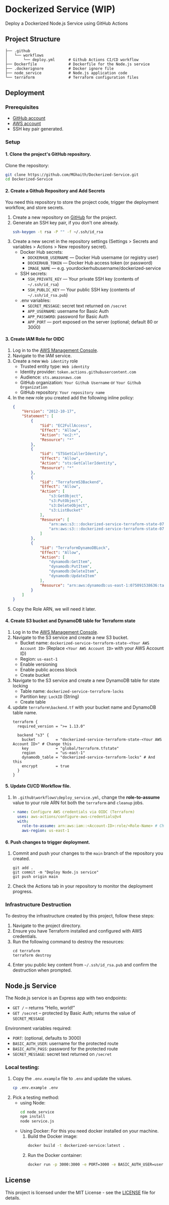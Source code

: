 # Dockerized Service (WIP)
Deploy a Dockerized Node.js Service using GitHub Actions

## Project Structure
```
├── .github
│   └── workflows
│       └── deploy.yml      # Github Actions CI/CD workflow   
├── Dockerfile              # Dockerfile for the Node.js service
├── .dockerignore           # Docker ignore file
├── node_service            # Node.js application code
└── terraform               # Terraform configuration files    
```

## Deployment
### Prerequisites

- [GitHub account](https://github.com/)
- [AWS account](https://console.aws.amazon.com)
- SSH key pair generated.

### Setup
#### 1. Clone the project's GitHub repository.

Clone the repository:
   ```bash
   git clone https://github.com/MGhaith/Dockerized-Service.git
   cd Dockerized-Service
   ```

#### 2. Create a Github Repository and Add Secrets
You need this repository to store the project code, trigger the deployment workflow, and store secrets.

1. Create a new repository on [GitHub](https://github.com) for the project.
2. Generate an SSH key pair, if you don't one already.
   ```bash
   ssh-keygen -t rsa -P "" -f ~/.ssh/id_rsa
   ```
3. Create a new secret in the repository settings (Settings > Secrets and variables > Actions > New repository secret).
    - Docker Hub secrets:
        - `DOCKERHUB_USERNAME` — Docker Hub username (or registry user)
        - `DOCKERHUB_TOKEN` — Docker Hub access token (or password)
        - `IMAGE_NAME` — e.g. yourdockerhubusername/dockerized-service
    - SSH secrets:
        - `SSH_PRIVATE_KEY` — Your private SSH key (contents of `~/.ssh/id_rsa`)
        - `SSH_PUBLIC_KEY` — Your public SSH key (contents of `~/.ssh/id_rsa.pub`)
    - .env variables:
        - `SECRET_MESSAGE`: secret text returned on `/secret`
        - `APP_USERNAME`: username for Basic Auth
        - `APP_PASSWORD`: password for Basic Auth
        - `APP_PORT` — port exposed on the server (optional; default 80 or 3000)
    
#### 3. Create IAM Role for OIDC
1. Log in to the [AWS Management Console](https://console.aws.amazon.com/).
2. Navigate to the IAM service.
3. Create a new `Web identity` role
    - Trusted entity type: `Web identity`
    - Identity provider: `token.actions.githubusercontent.com`
    - Audience: `sts.amazonaws.com`
    - GitHub organization: `Your Github Username` or `Your Github Organization`
    - GitHub repository: `Your repository name`
4. In the new role you created add the following inline policy:
    ```json
    {
        "Version": "2012-10-17",
        "Statement": [
            {
                "Sid": "EC2FullAccess",
                "Effect": "Allow",
                "Action": "ec2:*",
                "Resource": "*"
            },
            {
                "Sid": "STSGetCallerIdentity",
                "Effect": "Allow",
                "Action": "sts:GetCallerIdentity",
                "Resource": "*"
            },
            {
                "Sid": "TerraformS3Backend",
                "Effect": "Allow",
                "Action": [
                    "s3:GetObject",
                    "s3:PutObject",
                    "s3:DeleteObject",
                    "s3:ListBucket"
                ],
                "Resource": [
                    "arn:aws:s3:::dockerized-service-terraform-state-075091538636",
                    "arn:aws:s3:::dockerized-service-terraform-state-075091538636/*"
                ]
            },
            {
                "Sid": "TerraformDynamoDBLock",
                "Effect": "Allow",
                "Action": [
                    "dynamodb:GetItem",
                    "dynamodb:PutItem",
                    "dynamodb:DeleteItem",
                    "dynamodb:UpdateItem"
                ],
                "Resource": "arn:aws:dynamodb:us-east-1:075091538636:table/dockerized-service-terraform-locks"
            }
        ]
    }
    ```
5. Copy the Role ARN, we will need it later.

#### 4. Create S3 bucket and DynamoDB table for Terraform state
1. Log in to the [AWS Management Console](https://console.aws.amazon.com/).
2. Navigate to the S3 service and create a new S3 bucket.
    - Bucket name: `dockerized-service-terraform-state-<Your AWS Account ID>` (Replace `<Your AWS Account ID>` with your AWS Account ID)
    - Region: `us-east-1`
    - Enable versioning
    - Enable public access block
    - Create bucket
3. Navigate to the S3 service and create a new DynamoDB table for state locking
    - Table name: `dockerized-service-terraform-locks`
    - Partition key: `LockID` (String)
    - Create table
4. update `terraform\backend.tf` with your bucket name and DynamoDB table name.
    ``` hcl
    terraform {
      required_version = ">= 1.13.0"
  
      backend "s3" {
        bucket         = "dockerized-service-terraform-state-<Your AWS Account ID>" # Change this
        key            = "global/terraform.tfstate"                     
        region         = "us-east-1"                                    
        dynamodb_table = "dockerized-service-terraform-locks" # And this 
        encrypt        = true                                           
      }
    }
    ```

#### 5. Update CI/CD Workflow file.
1. In `.github\workflows\deploy_service.yml`, change the **role-to-assume** value to your role ARN fot both the `terraform` and `cleanup` jobs.
    ``` yml
    - name: Configure AWS credentials via OIDC (Terraform)
      uses: aws-actions/configure-aws-credentials@v4
      with:
        role-to-assume: arn:aws:iam::<Account-ID>:role/<Role-Name> # Change this to your role ARN
        aws-region: us-east-1
    ```
#### 6. Push changes to trigger deployment.
1. Commit and push your changes to the `main` branch of the repository you created.
    ```
    git add .
    git commit -m "Deploy Node.js service"
    git push origin main
    ```
2. Check the Actions tab in your repository to monitor the deployment progress.

### Infrastructure Destruction
To destroy the infrastructure created by this project, follow these steps:
1. Navigate to the project directory.
2. Ensure you have Terraform installed and configured with AWS credentials.
3. Run the following command to destroy the resources:
    ```
    cd terraform
    terraform destroy
    ```
3. Enter you public key content from `~/.ssh/id_rsa.pub` and confirm the destruction when prompted.

## Node.js Service
The Node.js service is an Express app with two endpoints:

- `GET /` – returns “Hello, world!”
- `GET /secret` – protected by Basic Auth; returns the value of `SECRET_MESSAGE`

Environment variables required:
- `PORT`: (optional, defaults to 3000)
- `BASIC_AUTH_USER`: username for the protected route
- `BASIC_AUTH_PASS`: password for the protected route
- `SECRET_MESSAGE`: secret text returned on `/secret`

### Local testing:
1. Copy the `.env.example` file to `.env` and update the values.
    ```bash
    cp .env.example .env
    ```
2. Pick a testing method:
    - using Node:
        ```bash
        cd node_service
        npm install
        node service.js
        ```
    - Using Docker:
        For this you need docker installed on your machine.
        1. Build the Docker image:
            ```bash
            docker build -t dockerized-service:latest .
            ``` 
        2. Run the Docker container:
            ```bash
            docker run -p 3000:3000 -e PORT=3000 -e BASIC_AUTH_USER=user -e BASIC_AUTH_PASS=pass -e SECRET_MESSAGE=secret dockerized-service:latest
            ```

## License
This project is licensed under the MIT License - see the [LICENSE](https://github.com/MGhaith/Dockerized-Service/blob/main/LICENSE) file for details.